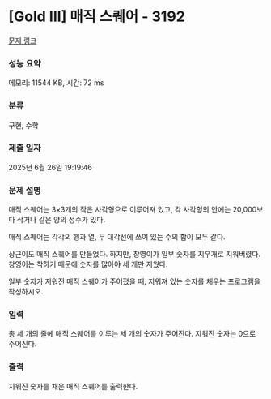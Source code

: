 # [Gold III] 매직 스퀘어 - 3192 

[문제 링크](https://www.acmicpc.net/problem/3192) 

### 성능 요약

메모리: 11544 KB, 시간: 72 ms

### 분류

구현, 수학

### 제출 일자

2025년 6월 26일 19:19:46

### 문제 설명

<p>매직 스퀘어는 3×3개의 작은 사각형으로 이루어져 있고, 각 사각형의 안에는 20,000보다 작거나 같은 양의 정수가 있다.</p>

<p>매직 스퀘어는 각각의 행과 열, 두 대각선에 쓰여 있는 수의 합이 모두 같다.</p>

<p>상근이도 매직 스퀘어를 만들었다. 하지만, 창영이가 일부 숫자를 지우개로 지워버렸다. 창영이는 착하기 때문에 숫자를 많아야 세 개만 지웠다.</p>

<p>일부 숫자가 지워진 매직 스퀘어가 주어졌을 때, 지워져 있는 숫자를 채우는 프로그램을 작성하시오.</p>

### 입력 

 <p>총 세 개의 줄에 매직 스퀘어를 이루는 세 개의 숫자가 주어진다. 지워진 숫자는 0으로 주어진다.</p>

### 출력 

 <p>지워진 숫자를 채운 매직 스퀘어를 출력한다.</p>

